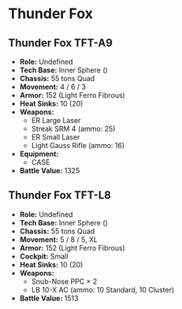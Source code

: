 # Thunder Fox
## Thunder Fox TFT-A9
- **Role:** Undefined
- **Tech Base:** Inner Sphere ()
- **Chassis:** 55 tons Quad
- **Movement:** 4 / 6 / 3
- **Armor:** 152 (Light Ferro Fibrous)
- **Heat Sinks:** 10 (20)
- **Weapons:**
  - ER Large Laser
  - Streak SRM 4 (ammo: 25)
  - ER Small Laser
  - Light Gauss Rifle (ammo: 16)
- **Equipment:**
  - CASE
- **Battle Value:** 1325

## Thunder Fox TFT-L8
- **Role:** Undefined
- **Tech Base:** Inner Sphere ()
- **Chassis:** 55 tons Quad
- **Movement:** 5 / 8 / 5, XL
- **Armor:** 152 (Light Ferro Fibrous)
- **Cockpit:** Small
- **Heat Sinks:** 10 (20)
- **Weapons:**
  - Snub-Nose PPC × 2
  - LB 10-X AC (ammo: 10 Standard, 10 Cluster)
- **Battle Value:** 1513

